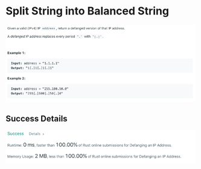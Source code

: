 # Split String into Balanced String

![Alt text](./Question.png?raw=true "Question")

## Success Details

![Alt text](./Success.png?raw=true "Success")
